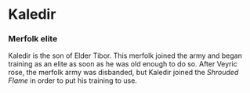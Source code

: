 # Kaledir
### Merfolk elite

Kaledir is the son of Elder Tibor. This merfolk joined the army and began training as an elite as soon as he was old enough to do so. After Veyric rose, the merfolk army was disbanded, but Kaledir joined the *Shrouded Flame* in order to put his training to use.